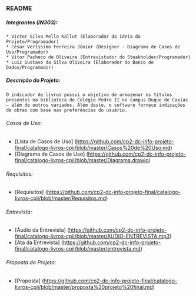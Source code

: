 ### README

##### Integrantes (IN303):
    * Victor Silva Mello Kallut (Elaborador da Ideia do Projeto/Programador)
    * César Veríssimo Ferreira Júnior (Designer - Diagrama de Casos de Uso/Programador)
    * Vítor Pacheco de Oliveira (Entrevistador do Steakholder/Programador)
    * Luiz Gustavo da Silva Oliveira (Elaborador do Banco de Dados/Programador)

##### Descrição do Projeto:
    O indicador de livros possui o objetivo de armazenar os títulos presentes na biblioteca do Colégio Pedro II no campus Duque de Caxias — além de outros variados. Além deste, o software fornece indicações de obras com base nas preferências do usuário.

###### Casos de Uso:
 * [Lista de Casos de Uso] (https://github.com/cp2-dc-info-projeto-final/catalogo-livros-cpii/blob/master/Casos%20de%20Uso.md) 
 * [Diagrama de Casos de Uso] (https://github.com/cp2-dc-info-projeto-final/catalogo-livros-cpii/blob/master/Diagrama.drawio)

###### Requisitos:
* [Requisitos] (https://github.com/cp2-dc-info-projeto-final/catalogo-livros-cpii/blob/master/Requisitos.md)

###### Entrevista:
* [Áudio da Entrevista] (https://github.com/cp2-dc-info-projeto-final/catalogo-livros-cpii/blob/master/AUDIO-ENTREVISTA.mp3)
* [Ata da Entrevista] (https://github.com/cp2-dc-info-projeto-final/catalogo-livros-cpii/blob/master/entrevista.md)

###### Proposta do Projeto:
* [Proposta] (https://github.com/cp2-dc-info-projeto-final/catalogo-livros-cpii/blob/master/proposta%20projeto%20final.md)





